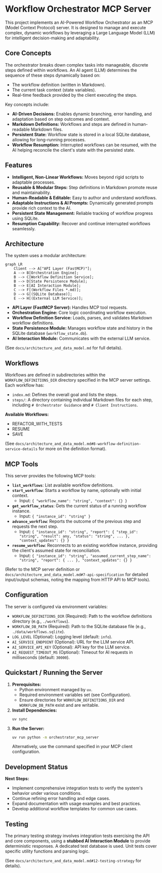 # Workflow Orchestrator MCP Server

This project implements an AI-Powered Workflow Orchestrator as an MCP (Model Context Protocol) server. It is designed to manage and execute complex, dynamic workflows by leveraging a Large Language Model (LLM) for intelligent decision-making and adaptability.

## Core Concepts

The orchestrator breaks down complex tasks into manageable, discrete steps defined within workflows. An AI agent (LLM) determines the sequence of these steps dynamically based on:

*   The workflow definition (written in Markdown).
*   The current task context (state variables).
*   Real-time feedback provided by the client executing the steps.

Key concepts include:

*   **AI-Driven Decisions:** Enables dynamic branching, error handling, and adaptation based on step outcomes and context.
*   **Markdown Definitions:** Workflows and steps are defined in human-readable Markdown files.
*   **Persistent State:** Workflow state is stored in a local SQLite database, allowing for long-running processes.
*   **Workflow Resumption:** Interrupted workflows can be resumed, with the AI helping reconcile the client's state with the persisted state.

## Features

*   **Intelligent, Non-Linear Workflows:** Moves beyond rigid scripts to adaptable processes.
*   **Reusable & Modular Steps:** Step definitions in Markdown promote reuse and maintainability.
*   **Human-Readable & Editable:** Easy to author and understand workflows.
*   **Adaptable Instructions & AI Prompts:** Dynamically generated prompts provide rich context to the AI.
*   **Persistent State Management:** Reliable tracking of workflow progress using SQLite.
*   **Resumption Capability:** Recover and continue interrupted workflows seamlessly.

## Architecture

The system uses a modular architecture:

```mermaid
graph LR
    Client --> A["API Layer (FastMCP)"];
    A --> B[Orchestration Engine];
    B --> C[Workflow Definition Service];
    B --> D[State Persistence Module];
    B --> E[AI Interaction Module];
    C --> F[(Workflow Files *.md)];
    D --> G[(SQLite Database)];
    E --> H[(External LLM Service)];
```

*   **API Layer (FastMCP Server):** Handles MCP tool requests.
*   **Orchestration Engine:** Core logic coordinating workflow execution.
*   **Workflow Definition Service:** Loads, parses, and validates Markdown workflow definitions.
*   **State Persistence Module:** Manages workflow state and history in the SQLite database (`workflow_state.db`).
*   **AI Interaction Module:** Communicates with the external LLM service.

(See `docs/architecture_and_data_model.md` for full details).

## Workflows

Workflows are defined in subdirectories within the `WORKFLOW_DEFINITIONS_DIR` directory specified in the MCP server settings. Each workflow has:

*   `index.md`: Defines the overall goal and lists the steps.
*   `steps/`: A directory containing individual Markdown files for each step, including `# Orchestrator Guidance` and `# Client Instructions`.

**Available Workflows:**

*   REFACTOR_WITH_TESTS
*   RESUME
*   SAVE

(See `docs/architecture_and_data_model.md#8-workflow-definition-service-details` for more on the definition format).

## MCP Tools

This server provides the following MCP tools:

*   **`list_workflows`**: List available workflow definitions.
*   **`start_workflow`**: Starts a workflow by name, optionally with initial context.
    *   Input: `{ "workflow_name": "string", "context": {} }`
*   **`get_workflow_status`**: Gets the current status of a running workflow instance.
    *   Input: `{ "instance_id": "string" }`
*   **`advance_workflow`**: Reports the outcome of the previous step and requests the next step.
    *   Input: `{ "instance_id": "string", "report": { "step_id": "string", "result": any, "status": "string", ... }, "context_updates": {} }`
*   **`resume_workflow`**: Reconnects to an existing workflow instance, providing the client's assumed state for reconciliation.
    *   Input: `{ "instance_id": "string", "assumed_current_step_name": "string", "report": { ... }, "context_updates": {} }`

(Refer to the MCP server definition or `docs/architecture_and_data_model.md#7-api-specification` for detailed input/output schemas, noting the mapping from HTTP API to MCP tools).

## Configuration

The server is configured via environment variables:

*   `WORKFLOW_DEFINITIONS_DIR` (Required): Path to the workflow definitions directory (e.g., `./workflows`).
*   `WORKFLOW_DB_PATH` (Required): Path to the SQLite database file (e.g., `./data/workflows.sqlite`).
*   `LOG_LEVEL` (Optional): Logging level (default: `info`).
*   `AI_SERVICE_ENDPOINT` (Optional): URL for the LLM service API.
*   `AI_SERVICE_API_KEY` (Optional): API key for the LLM service.
*   `AI_REQUEST_TIMEOUT_MS` (Optional): Timeout for AI requests in milliseconds (default: `30000`).

## Quickstart / Running the Server

1.  **Prerequisites:**
    *   Python environment managed by `uv`.
    *   Required environment variables set (see Configuration).
    *   Ensure directories for `WORKFLOW_DEFINITIONS_DIR` and `WORKFLOW_DB_PATH` exist and are writable.
2.  **Install Dependencies:**
    ```bash
    uv sync
    ```
3.  **Run the Server:**
    ```bash
    uv run python -m orchestrator_mcp_server
    ```
    Alternatively, use the command specified in your MCP client configuration.

## Development Status

**Next Steps:**

*   Implement comprehensive integration tests to verify the system's behavior under various conditions.
*   Continue refining error handling and edge cases.
*   Expand documentation with usage examples and best practices.
*   Develop additional workflow templates for common use cases.

## Testing

The primary testing strategy involves integration tests exercising the API and core components, using a **stubbed AI Interaction Module** to provide deterministic responses. A dedicated test database is used. Unit tests cover specific utility functions and parsing logic.

(See `docs/architecture_and_data_model.md#12-testing-strategy` for details).
